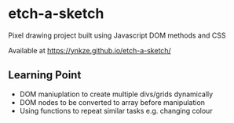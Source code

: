 # etch-a-sketch
Pixel drawing project built using Javascript DOM methods and CSS

Available at https://ynkze.github.io/etch-a-sketch/

## Learning Point
* DOM maniuplation to create multiple divs/grids dynamically
* DOM nodes to be converted to array before manipulation
* Using functions to repeat similar tasks e.g. changing colour

